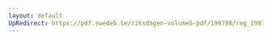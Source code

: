 ```yaml
---
layout: default
UpRedirect: https://pdf.swedeb.se/riksdagen-volumeG-pdf/199798/reg_199798/reg_199798_0029.pdf
---
```

